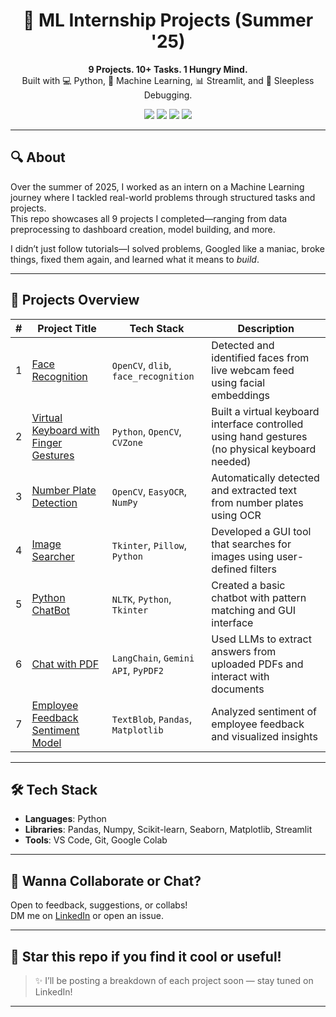 <h1 align="center">🧠 ML Internship Projects (Summer '25)</h1>

<p align="center">
  <b>9 Projects. 10+ Tasks. 1 Hungry Mind.</b><br>
  Built with 💻 Python, 🤖 Machine Learning, 📊 Streamlit, and 🧪 Sleepless Debugging.
</p>

<div align="center">
  <img src="https://img.shields.io/badge/Status-Active-brightgreen?style=for-the-badge"/>
  <img src="https://img.shields.io/badge/Internship-ML-blueviolet?style=for-the-badge"/>
  <img src="https://img.shields.io/badge/Projects-9-blue?style=for-the-badge"/>
  <img src="https://img.shields.io/badge/Hardwork-Overdosed-ff69b4?style=for-the-badge"/>
</div>

---

## 🔍 About
Over the summer of 2025, I worked as an intern on a Machine Learning journey where I tackled real-world problems through structured tasks and projects.  
This repo showcases all 9 projects I completed—ranging from data preprocessing to dashboard creation, model building, and more.

I didn’t just follow tutorials—I solved problems, Googled like a maniac, broke things, fixed them again, and learned what it means to *build*.

---

## 🚀 Projects Overview

| # | Project Title | Tech Stack | Description |
|--|------------------------------|------------|-------------|
| 1 | [Face Recognition](./Face_Recognizition) | `OpenCV`, `dlib`, `face_recognition` | Detected and identified faces from live webcam feed using facial embeddings |
| 2 | [Virtual Keyboard with Finger Gestures](./Virtual%20Keyboard%20typing%20using%20finger%20gestures) | `Python`, `OpenCV`, `CVZone` | Built a virtual keyboard interface controlled using hand gestures (no physical keyboard needed) |
| 3 | [Number Plate Detection](./Number_Plate_Detection) | `OpenCV`, `EasyOCR`, `NumPy` | Automatically detected and extracted text from number plates using OCR |
| 4 | [Image Searcher](./Image-Searcher) | `Tkinter`, `Pillow`, `Python` | Developed a GUI tool that searches for images using user-defined filters |
| 5 | [Python ChatBot](./Python_ChatBot) | `NLTK`, `Python`, `Tkinter` | Created a basic chatbot with pattern matching and GUI interface |
| 6 | [Chat with PDF](./Chat-with-PDF) | `LangChain`, `Gemini API`, `PyPDF2` | Used LLMs to extract answers from uploaded PDFs and interact with documents |
| 7 | [Employee Feedback Sentiment Model](./Employee%20Feedback%20Model%20using%20Sentiment%20Analysis) | `TextBlob`, `Pandas`, `Matplotlib` | Analyzed sentiment of employee feedback and visualized insights |

---

## 🛠️ Tech Stack

- **Languages**: Python  
- **Libraries**: Pandas, Numpy, Scikit-learn, Seaborn, Matplotlib, Streamlit  
- **Tools**: VS Code, Git, Google Colab  

---



## 💬 Wanna Collaborate or Chat?

Open to feedback, suggestions, or collabs!  
DM me on [LinkedIn](https://linkedin.com/in/Ashish-pandey-astronom) or open an issue.

---

## 🌟 Star this repo if you find it cool or useful!

> ✨ I’ll be posting a breakdown of each project soon — stay tuned on LinkedIn!

---

